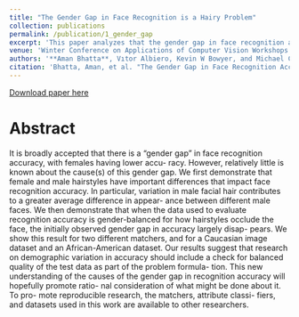 ```yaml
---
title: "The Gender Gap in Face Recognition is a Hairy Problem"
collection: publications
permalink: /publication/1_gender_gap
excerpt: 'This paper analyzes that the gender gap in face recognition accuracy is mostly due varying dimensions of hairstyles that exists for men and is absent for female'
venue: 'Winter Conference on Applications of Computer Vision Workshops'
authors: '**Aman Bhatta**, Vıtor Albiero, Kevin W Bowyer, and Michael C King. “The Gender Gap in Face Recognition Accuracy Is a Hairy Problem”. In: Winter Conference on Applications of Computer Vision(WACV) Workshops. 2022.'
citation: 'Bhatta, Aman, et al. "The Gender Gap in Face Recognition Accuracy Is a Hairy Problem." arXiv preprint arXiv:2206.04867 (2022).'
---
```

[Download paper here](paperurl: 'http://academicpages.github.io/files/gender_gap.pdf')

# Abstract
It is broadly accepted that there is a “gender gap” in
face recognition accuracy, with females having lower accu-
racy. However, relatively little is known about the cause(s)
of this gender gap. We first demonstrate that female and
male hairstyles have important differences that impact face
recognition accuracy. In particular, variation in male facial
hair contributes to a greater average difference in appear-
ance between different male faces. We then demonstrate
that when the data used to evaluate recognition accuracy is
gender-balanced for how hairstyles occlude the face, the
initially observed gender gap in accuracy largely disap-
pears. We show this result for two different matchers, and
for a Caucasian image dataset and an African-American
dataset. Our results suggest that research on demographic
variation in accuracy should include a check for balanced
quality of the test data as part of the problem formula-
tion. This new understanding of the causes of the gender
gap in recognition accuracy will hopefully promote ratio-
nal consideration of what might be done about it. To pro-
mote reproducible research, the matchers, attribute classi-
fiers, and datasets used in this work are available to other
researchers.

